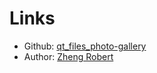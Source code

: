 <!-- DOCTOC SKIP -->

# Links

- Github: [qt_files_photo-gallery](https://github.com/Zheng-Bote/qt_files_photo-gallery)
- Author: [Zheng Robert](https://www.robert.hase-zheng.net)
